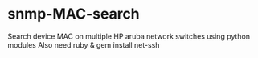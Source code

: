 # snmp-MAC-search
Search device MAC on multiple HP aruba network switches using python modules
Also need ruby & gem install net-ssh
